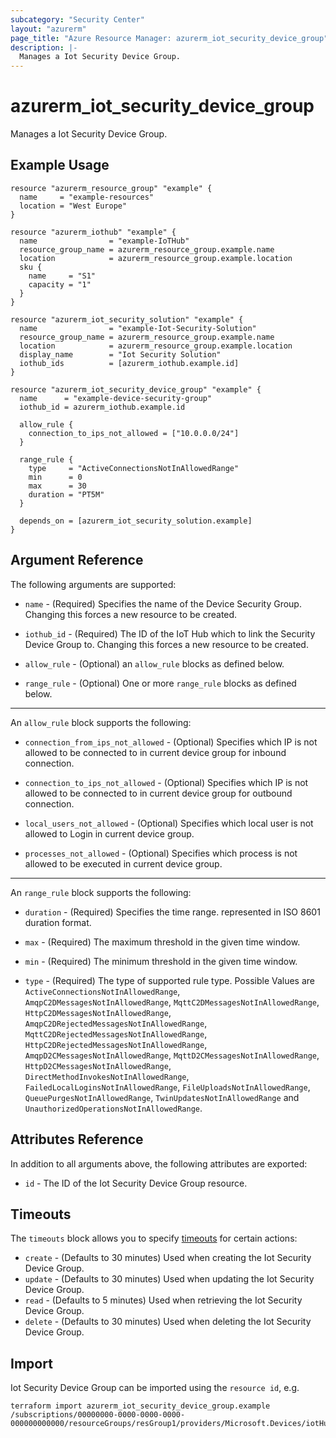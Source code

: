 ```yaml
---
subcategory: "Security Center"
layout: "azurerm"
page_title: "Azure Resource Manager: azurerm_iot_security_device_group"
description: |-
  Manages a Iot Security Device Group.
---
```


# azurerm_iot_security_device_group

Manages a Iot Security Device Group.

## Example Usage

```hcl
resource "azurerm_resource_group" "example" {
  name     = "example-resources"
  location = "West Europe"
}

resource "azurerm_iothub" "example" {
  name                = "example-IoTHub"
  resource_group_name = azurerm_resource_group.example.name
  location            = azurerm_resource_group.example.location
  sku {
    name     = "S1"
    capacity = "1"
  }
}

resource "azurerm_iot_security_solution" "example" {
  name                = "example-Iot-Security-Solution"
  resource_group_name = azurerm_resource_group.example.name
  location            = azurerm_resource_group.example.location
  display_name        = "Iot Security Solution"
  iothub_ids          = [azurerm_iothub.example.id]
}

resource "azurerm_iot_security_device_group" "example" {
  name      = "example-device-security-group"
  iothub_id = azurerm_iothub.example.id

  allow_rule {
    connection_to_ips_not_allowed = ["10.0.0.0/24"]
  }

  range_rule {
    type     = "ActiveConnectionsNotInAllowedRange"
    min      = 0
    max      = 30
    duration = "PT5M"
  }

  depends_on = [azurerm_iot_security_solution.example]
}
```

## Argument Reference

The following arguments are supported:

* `name` - (Required) Specifies the name of the Device Security Group. Changing this forces a new resource to be created.

* `iothub_id` - (Required) The ID of the IoT Hub which to link the Security Device Group to. Changing this forces a new resource to be created.

* `allow_rule` - (Optional) an `allow_rule` blocks as defined below.

* `range_rule` - (Optional) One or more `range_rule` blocks as defined below.

---

An `allow_rule` block supports the following:

* `connection_from_ips_not_allowed` - (Optional) Specifies which IP is not allowed to be connected to in current device group for inbound connection.

* `connection_to_ips_not_allowed` - (Optional) Specifies which IP is not allowed to be connected to in current device group for outbound connection.

* `local_users_not_allowed` - (Optional) Specifies which local user is not allowed to Login in current device group.

* `processes_not_allowed` - (Optional) Specifies which process is not allowed to be executed in current device group.

---

An `range_rule` block supports the following:

* `duration` - (Required) Specifies the time range. represented in ISO 8601 duration format.

* `max` - (Required) The maximum threshold in the given time window.

* `min` - (Required) The minimum threshold in the given time window.

* `type` - (Required) The type of supported rule type. Possible Values are `ActiveConnectionsNotInAllowedRange`, `AmqpC2DMessagesNotInAllowedRange`, `MqttC2DMessagesNotInAllowedRange`, `HttpC2DMessagesNotInAllowedRange`, `AmqpC2DRejectedMessagesNotInAllowedRange`, `MqttC2DRejectedMessagesNotInAllowedRange`, `HttpC2DRejectedMessagesNotInAllowedRange`, `AmqpD2CMessagesNotInAllowedRange`, `MqttD2CMessagesNotInAllowedRange`, `HttpD2CMessagesNotInAllowedRange`, `DirectMethodInvokesNotInAllowedRange`, `FailedLocalLoginsNotInAllowedRange`, `FileUploadsNotInAllowedRange`, `QueuePurgesNotInAllowedRange`, `TwinUpdatesNotInAllowedRange` and `UnauthorizedOperationsNotInAllowedRange`.

## Attributes Reference

In addition to all arguments above, the following attributes are exported:

* `id` - The ID of the Iot Security Device Group resource.

## Timeouts

The `timeouts` block allows you to specify [timeouts](https://www.terraform.io/docs/configuration/resources.html#timeouts) for certain actions:

* `create` - (Defaults to 30 minutes) Used when creating the Iot Security Device Group.
* `update` - (Defaults to 30 minutes) Used when updating the Iot Security Device Group.
* `read` - (Defaults to 5 minutes) Used when retrieving the Iot Security Device Group.
* `delete` - (Defaults to 30 minutes) Used when deleting the Iot Security Device Group.

## Import

Iot Security Device Group can be imported using the `resource id`, e.g.

```shell
terraform import azurerm_iot_security_device_group.example /subscriptions/00000000-0000-0000-0000-000000000000/resourceGroups/resGroup1/providers/Microsoft.Devices/iotHubs/hub1/providers/Microsoft.Security/deviceSecurityGroups/group1
```
